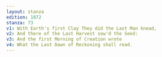 ```yaml
---
layout: stanza
edition: 1872
stanza: 73
v1: With Earth's first Clay They did the Last Man knead,
v2: And there of the Last Harvest sow'd the Seed:
v3: And the first Morning of Creation wrote
v4: What the Last Dawn of Reckoning shall read.
---
```

